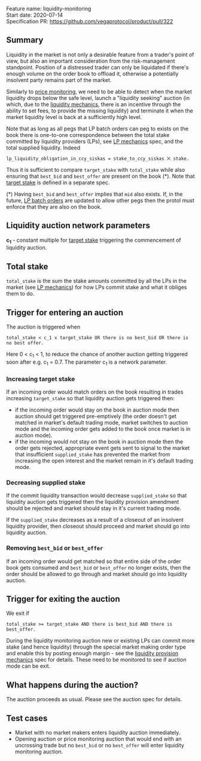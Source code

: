 Feature name: liquidity-monitoring\
Start date: 2020-07-14\
Specification PR: https://github.com/vegaprotocol/product/pull/322

## Summary

Liquidity in the market is not only a desirable feature from a trader's point of view, but also an important consideration from the risk-management standpoint. Position of a distressed trader can only be liquidated if there's enough volume on the order book to offload it, otherwise a potentially insolvent party remains part of the market.

Similarly to [price monitoring](0032-price-monitoring.md), we need to be able to detect when the market liquidity drops below the safe level, launch a "liquidity seeking" auction (in which, due to the [liquidity mechanics](./0044-lp-mechanics.md), there is an incentive through the ability to set fees, to provide the missing liquidity) and terminate it when the market liquidity level is back at a sufficiently high level.

Note that as long as all pegs that LP batch orders can peg to exists on the book there is one-to-one correspondence between the total stake committed by liquidity providers (LPs), see [LP mechanics](specs/0044-lp-mechanics.md) spec, and the total supplied liquidity. 
Indeed 
```
lp_liquidity_obligation_in_ccy_siskas = stake_to_ccy_siskas ⨉ stake.
```
Thus it is sufficient to compare `target_stake` with `total_stake` while also ensuring that `best_bid` and `best_offer` are present on the book (*).
Note that [target stake](0041-target-stake.md) is defined in a separate spec.

(*) Having `best_bid` and `best_offer` implies that `mid` also exists. If, in the future, [LP batch orders](0038-liquidity-provision-order-type.md) are updated to allow other pegs then the protol must enforce that they are also on the book.

## Liquidity auction network parameters

**c<sub>1</sub>** - constant multiple for [target stake](0041-target-stake.md) triggering the commencement of liquidity auction.  

## Total stake

`total_stake` is the sum the stake amounts committed by all the LPs in the market (see [LP mechanics](specs/0044-lp-mechanics.md)) for how LPs commit stake and what it obliges them to do. 

## Trigger for entering an auction

The auction is triggered when
```
total_stake < c_1 x target_stake OR there is no best_bid OR there is no best offer.
```
Here 0 < c<sub>1</sub> < 1, to reduce the chance of another auction getting triggered soon after e.g. c<sub>1</sub> = 0.7. The parameter c<sub>1</sub> is a network parameter.

### Increasing target stake

If an incoming order would match orders on the book resulting in trades increasing `target_stake` so that liquidity auction gets triggered then:

- if the incoming order would stay on the book in auction mode then auction should get triggered pre-emptively (the order doesn't get matched in market's default trading mode, market switches to auction mode and the incoming order gets added to the book once market is in auction mode).
- if the incoming would not stay on the book in auction mode then the order gets rejected, appropriate event gets sent to signal to the market that insufficient `supplied_stake` has prevented the market from increasing the open interest and the market remain in it's default trading mode. 

### Decreasing supplied stake

If the commit liquidity transaction would decrease `supplied_stake` so that liquidity auction gets triggered then the liquidity provision amendment should be rejected and market should stay in it's current trading mode.

If the `supplied_stake` decreases as a result of a closeout of an insolvent liquidity provider, then closeout should proceed and market should go into liquidity auction.

### Removing `best_bid` or `best_offer`

If an incoming order would get matched so that entire side of the order book gets consumed and `best_bid` or `best_offer` no longer exists, then the order should be allowed to go through and market should go into liquidity auction.

## Trigger for exiting the auction

We exit if
```
total_stake >= target_stake AND there is best_bid AND there is best_offer.
``` 

During the liquidity monitoring auction new or existing LPs can commit more stake (and hence liquidity) through the special market making order type and enable this by posting enough margin - see the [liquidity provision mechanics](0044-lp-mechanics.md) spec for details. These need to be monitored to see if auction mode can be exit.

## What happens during the auction?

The auction proceeds as usual. Please see the auction spec for details.

## Test cases

* Market with no market makers enters liquidity auction immediately.
* Opening auction or price monitoring auction that would end with an uncrossing trade but no `best_bid` or no `best_offer` will enter liquidity monitoring auction.

